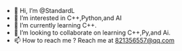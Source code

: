 - 👋 Hi, I’m @StandardL
- 👀 I’m interested in C++,Python,and AI
- 🌱 I’m currently learning C++.
- 💞️ I’m looking to collaborate on learning C++,Py,and Ai.
- 📫 How to reach me ? Reach me at 821356557@qq.com

<!---
StandardL/StandardL is a ✨ special ✨ repository because its `README.md` (this file) appears on your GitHub profile.
You can click the Preview link to take a look at your changes.
--->

